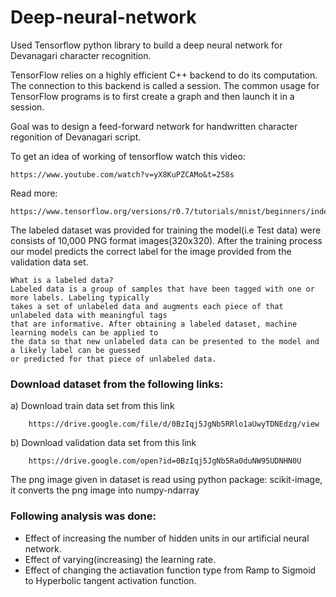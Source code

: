 # Deep-neural-network

Used Tensorflow python library to build a deep neural network for Devanagari character recognition.

TensorFlow relies on a highly efficient C++ backend to do its computation. The connection to this backend is called a session. The common usage for TensorFlow programs is to first create a graph and then launch it in a session.

Goal was to design a feed-forward network for handwritten character regonition of Devanagari script.

To get an idea of working of tensorflow watch this video:

    https://www.youtube.com/watch?v=yX8KuPZCAMo&t=258s
    
Read more:
           
    https://www.tensorflow.org/versions/r0.7/tutorials/mnist/beginners/index.html        

The labeled dataset was provided for training the model(i.e Test data) were consists of 10,000 PNG format images(320x320). 
After the training process our model predicts the correct label for the image provided from the validation data set.

    What is a labeled data? 
    Labeled data is a group of samples that have been tagged with one or more labels. Labeling typically 
    takes a set of unlabeled data and augments each piece of that unlabeled data with meaningful tags 
    that are informative. After obtaining a labeled dataset, machine learning models can be applied to 
    the data so that new unlabeled data can be presented to the model and a likely label can be guessed 
    or predicted for that piece of unlabeled data.

### Download dataset from the following links:
     
   a) Download train data set from this link
     
        https://drive.google.com/file/d/0BzIqj5JgNb5RRlo1aUwyTDNEdzg/view 

   b) Download validation data set from this link
    
        https://drive.google.com/open?id=0BzIqj5JgNb5Ra0duNW95UDNHN0U 

The png image given in dataset is read using python package: scikit-image, it converts the png image into numpy-ndarray

### Following analysis was done:
- Effect of increasing the number of hidden units in our artificial neural network.
- Effect of varying(increasing) the learning rate.
- Effect of changing the actiavation function type from Ramp to Sigmoid to Hyperbolic tangent activation function.
